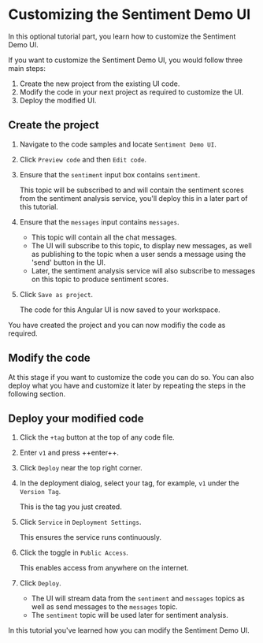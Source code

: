 # Customizing the Sentiment Demo UI

In this optional tutorial part, you learn how to customize the Sentiment Demo UI.

If you want to customize the Sentiment Demo UI, you would follow three main steps:

1. Create the new project from the existing UI code.
2. Modify the code in your next project as required to customize the UI.
3. Deploy the modified UI.

## Create the project

1. Navigate to the code samples and locate `Sentiment Demo UI`.

2. Click `Preview code` and then `Edit code`.

3. Ensure that the `sentiment` input box contains `sentiment`.

	This topic will be subscribed to and will contain the sentiment scores from the sentiment analysis service, you'll deploy this in a later part of this tutorial.

3. Ensure that the `messages` input contains `messages`.

	- This topic will contain all the chat messages.
	- The UI will subscribe to this topic, to display new messages, as well as publishing to the topic when a user sends a message using the 'send' button in the UI.
	- Later, the sentiment analysis service will also subscribe to messages on this topic to produce sentiment scores.

3. Click `Save as project`. 

	The code for this Angular UI is now saved to your workspace.

You have created the project and you can now modifiy the code as required.

## Modify the code

At this stage if you want to customize the code you can do so. You can also deploy what you have and customize it later by repeating the steps in the following section.

## Deploy your modified code

1. Click the `+tag` button at the top of any code file.

2. Enter `v1` and press ++enter++.

3. Click `Deploy` near the top right corner.

4. In the deployment dialog, select your tag, for example, `v1` under the `Version Tag`.
	
	This is the tag you just created.

5. Click `Service` in `Deployment Settings`.
	
	This ensures the service runs continuously.

6. Click the toggle in `Public Access`.

	This enables access from anywhere on the internet.

7. Click `Deploy`.
	
	- The UI will stream data from the `sentiment` and `messages` topics as well as send messages to the `messages` topic.
	- The `sentiment` topic will be used later for sentiment analysis.

In this tutorial you've learned how you can modify the Sentiment Demo UI.
